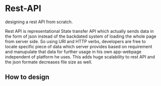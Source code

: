 # Rest-API
designing a rest API from scratch.

Rest API is representational State transfer API which actually sends data in the form of json instead of the backdated system of loading the whole page from server side.
So using URI and HTTP verbs, developers are free to locate specific piece of data which server provides based on requirement and manupulate that data for further usage in his own app-webpage independent of platform he uses. This adds huge scalability to rest API and the json formate decreases file size as well.

## How to design
